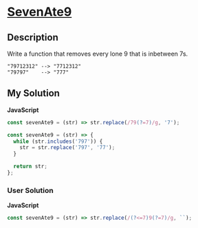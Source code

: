 # [SevenAte9](https://www.codewars.com/kata/559f44187fa851efad000087)

## Description

Write a function that removes every lone 9 that is inbetween 7s.

```
"79712312" --> "7712312"
"79797"    --> "777"
```

## My Solution

**JavaScript**

```js
const sevenAte9 = (str) => str.replace(/79(?=7)/g, '7');
```

```js
const sevenAte9 = (str) => {
  while (str.includes('797')) {
    str = str.replace('797', '77');
  }

  return str;
};
```

### User Solution

**JavaScript**

```js
const sevenAte9 = (str) => str.replace(/(?<=7)9(?=7)/g, ``);
```
